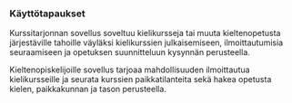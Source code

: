### Käyttötapaukset

Kurssitarjonnan sovellus soveltuu kielikursseja tai muuta kieltenopetusta järjestäville tahoille väyläksi kielikurssien julkaisemiseen, ilmoittautumisia seuraamiseen ja opetuksen suunnitteluun kysynnän perusteella.

Kieltenopiskelijoille sovellus tarjoaa mahdollisuuden ilmoittautua kielikursseille ja seurata kurssien paikkatilanteita sekä hakea opetusta kielen, paikkakunnan ja tason perusteella.

